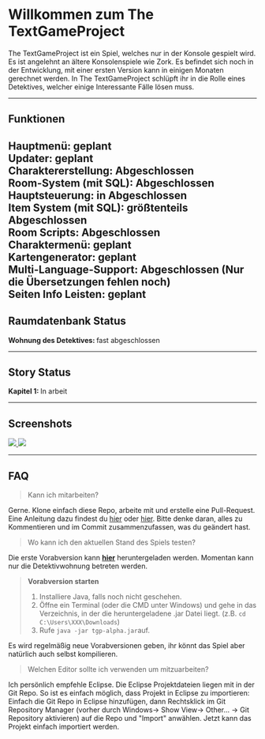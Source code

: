 Willkommen zum The TextGameProject
===================
The TextGameProject ist ein Spiel, welches nur in der Konsole gespielt wird. Es ist angelehnt an ältere Konsolenspiele wie Zork. Es befindet sich noch in der Entwicklung, mit einer ersten Version kann in einigen Monaten gerechnet werden. In The TextGameProject schlüpft ihr in die Rolle eines Detektives, welcher einige Interessante Fälle lösen muss.

----------
Funktionen
-------------
<b>Hauptmenü: </b>geplant<br>
<b>Updater: </b>geplant<br>
<b>Charaktererstellung: </b>Abgeschlossen<br>
<b>Room-System (mit SQL): </b>Abgeschlossen<br>
<b>Hauptsteuerung: </b>in Abgeschlossen<br>
<b>Item System (mit SQL): </b>größtenteils Abgeschlossen<br>
<b>Room Scripts: </b>Abgeschlossen<br>
<b>Charaktermenü: </b>geplant<br>
<b>Kartengenerator: </b>geplant<br>
<b>Multi-Language-Support: </b>Abgeschlossen (Nur die Übersetzungen fehlen noch)<br>
<b>Seiten Info Leisten: </b>geplant<br>
----------
Raumdatenbank Status
-------------
<b>Wohnung des Detektives: </b>fast abgeschlossen<br>

----------
Story Status
-------------
<b>Kapitel 1: </b>In arbeit<br>

----------
Screenshots
-------------
<a href="http://i.imgur.com/u8emYSA.png">
  <img src="http://imgur.com/u8emYSAl.png" />
</a>
<a href="http://i.imgur.com/lAtV5qx.png">
  <img src="http://imgur.com/lAtV5qxl.png" />
</a>

----------
FAQ
-------------

> Kann ich mitarbeiten?

Gerne. Klone einfach diese Repo, arbeite mit und erstelle eine Pull-Request. Eine Anleitung dazu findest du [hier](http://oss-watch.ac.uk/resources/pullrequest) oder [hier](https://help.github.com/articles/about-pull-requests/). Bitte denke daran, alles zu Kommentieren und im Commit zusammenzufassen, was du geändert hast.

> Wo kann ich den aktuellen Stand des Spiels testen?

Die erste Vorabversion kann <b><a href="https://drive.google.com/uc?export=download&id=0B0z1hryt9EP8M1pxdWZpbEhXbUE">hier</a></b> heruntergeladen werden. Momentan kann nur die Detektivwohnung betreten werden.

>**Vorabversion starten**<br>
> 1. Installiere Java, falls noch nicht geschehen.<br>
> 2. Öffne ein Terminal (oder die CMD unter Windows) und gehe in das Verzeichnis, in der die heruntergeladene .jar Datei liegt. (z.B. `cd C:\Users\XXX\Downloads`)<br>
> 3. Rufe `java -jar tgp-alpha.jar`auf.<br>

 Es wird regelmäßig neue Vorabversionen geben, ihr könnt das Spiel aber natürlich auch selbst kompilieren.

> Welchen Editor sollte ich verwenden um mitzuarbeiten?

Ich persönlich empfehle Eclipse. Die Eclipse Projektdateien liegen mit in der Git Repo. So ist es einfach möglich, dass Projekt in Eclipse zu importieren: Einfach die Git Repo in Eclipse hinzufügen, dann Rechtsklick im Git Repository Manager (vorher durch Windows-> Show View-> Other... -> Git Repository aktivieren) auf die Repo und "Import" anwählen. Jetzt kann das Projekt einfach importiert werden.
